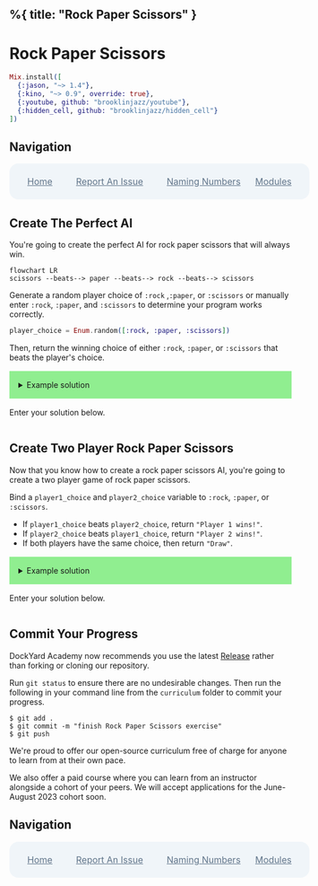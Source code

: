 %{
  title: "Rock Paper Scissors"
}
---
# Rock Paper Scissors

```elixir
Mix.install([
  {:jason, "~> 1.4"},
  {:kino, "~> 0.9", override: true},
  {:youtube, github: "brooklinjazz/youtube"},
  {:hidden_cell, github: "brooklinjazz/hidden_cell"}
])
```

## Navigation

<div style="display: flex; align-items: center; width: 100%; justify-content: space-between; font-size: 1rem; color: #61758a; background-color: #f0f5f9; height: 4rem; padding: 0 1rem; border-radius: 1rem;">
<div style="display: flex;">
<i class="ri-home-fill"></i>
<a style="display: flex; color: #61758a; margin-left: 1rem;" href="../start.livemd">Home</a>
</div>
<div style="display: flex;">
<i class="ri-bug-fill"></i>
<a style="display: flex; color: #61758a; margin-left: 1rem;" href="https://github.com/DockYard-Academy/curriculum/issues/new?assignees=&labels=&template=issue.md&title=Rock Paper Scissors">Report An Issue</a>
</div>
<div style="display: flex;">
<i class="ri-arrow-left-fill"></i>
<a style="display: flex; color: #61758a; margin-left: 1rem;" href="../exercises/naming_numbers.livemd">Naming Numbers</a>
</div>
<div style="display: flex;">
<a style="display: flex; color: #61758a; margin-right: 1rem;" href="../reading/modules.livemd">Modules</a>
<i class="ri-arrow-right-fill"></i>
</div>
</div>

## Create The Perfect AI

You're going to create the perfect AI for rock paper scissors that will always win.

```mermaid
flowchart LR
scissors --beats--> paper --beats--> rock --beats--> scissors
```

Generate a random player choice of `:rock` ,`:paper`, or `:scissors` or manually enter `:rock`, `:paper`, and `:scissors` to determine your program works correctly.

<!-- livebook:{"force_markdown":true} -->

```elixir
player_choice = Enum.random([:rock, :paper, :scissors])
```

Then, return the winning choice of either `:rock`, `:paper`, or `:scissors` that beats the player's choice.

<details style="background-color: lightgreen; padding: 1rem; margin: 1rem 0;">
  <summary>Example solution</summary>

  ```elixir
  player_choice = :scissors
  
  case player_choice do
    :rock -> :paper
    :paper -> :scissors
    :scissors -> :rock
  end
  ```
</details>

Enter your solution below.

```elixir

```

## Create Two Player Rock Paper Scissors

Now that you know how to create a rock paper scissors AI, you're going to create a two player game of rock paper scissors.

Bind a `player1_choice` and `player2_choice` variable to `:rock`, `:paper`, or `:scissors`.

* If `player1_choice` beats `player2_choice`, return `"Player 1 wins!"`.
* If `player2_choice` beats `player1_choice`, return `"Player 2 wins!"`.
* If both players have the same choice, then return `"Draw"`.

<details style="background-color: lightgreen; padding: 1rem; margin: 1rem 0;">
  <summary>Example solution</summary>

  ```elixir
  player1 = :rock
  player2 = :scissors

  case {player1, player2} do
    {:rock, :scissors} -> "Player 1 Wins!"
    {:paper, :rock} -> "Player 1 Wins!"
    {:scissors, :paper} -> "Player 1 Wins!"
    {:rock, :paper} -> "Player 2 Wins!"
    {:paper, :scissors} -> "Player 2 Wins!"
    {:scissors, :rock} -> "Player 2 Wins!"
    {_same, _same} -> "Draw"
  end
  ```

  You can also reduce code repetition using functions and the `in` keyword to check if the value exists in a list.

  ```elixir
  player1 = :rock
  player2 = :scissors

  beats? = fn choice1, choice2 ->
    {choice1, choice2} in [{:rock, :scissors}, {:paper, :rock}, {:scissors, :paper}]
  end

  cond do
    beats?.(player1, player2) -> "Player1"
    beats?.(player2, player1) -> "Player2"
    player1 == player2 -> "Draw"
  end
  ```

</details>

Enter your solution below.

```elixir

```

## Commit Your Progress

DockYard Academy now recommends you use the latest [Release](https://github.com/DockYard-Academy/curriculum/releases) rather than forking or cloning our repository.

Run `git status` to ensure there are no undesirable changes.
Then run the following in your command line from the `curriculum` folder to commit your progress.

```
$ git add .
$ git commit -m "finish Rock Paper Scissors exercise"
$ git push
```

We're proud to offer our open-source curriculum free of charge for anyone to learn from at their own pace.

We also offer a paid course where you can learn from an instructor alongside a cohort of your peers.
We will accept applications for the June-August 2023 cohort soon.

## Navigation

<div style="display: flex; align-items: center; width: 100%; justify-content: space-between; font-size: 1rem; color: #61758a; background-color: #f0f5f9; height: 4rem; padding: 0 1rem; border-radius: 1rem;">
<div style="display: flex;">
<i class="ri-home-fill"></i>
<a style="display: flex; color: #61758a; margin-left: 1rem;" href="../start.livemd">Home</a>
</div>
<div style="display: flex;">
<i class="ri-bug-fill"></i>
<a style="display: flex; color: #61758a; margin-left: 1rem;" href="https://github.com/DockYard-Academy/curriculum/issues/new?assignees=&labels=&template=issue.md&title=Rock Paper Scissors">Report An Issue</a>
</div>
<div style="display: flex;">
<i class="ri-arrow-left-fill"></i>
<a style="display: flex; color: #61758a; margin-left: 1rem;" href="../exercises/naming_numbers.livemd">Naming Numbers</a>
</div>
<div style="display: flex;">
<a style="display: flex; color: #61758a; margin-right: 1rem;" href="../reading/modules.livemd">Modules</a>
<i class="ri-arrow-right-fill"></i>
</div>
</div>

